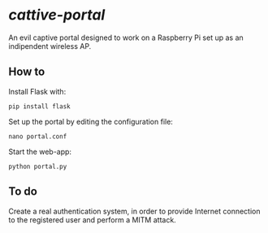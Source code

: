# *cattive-portal*
An evil captive portal designed to work on a Raspberry Pi set up as an indipendent wireless AP.

## How to
Install Flask with:

    pip install flask

Set up the portal by editing the configuration file:

    nano portal.conf

Start the web-app:

    python portal.py

## To do
Create a real authentication system, in order to provide Internet connection to the registered user and perform a MITM attack.
